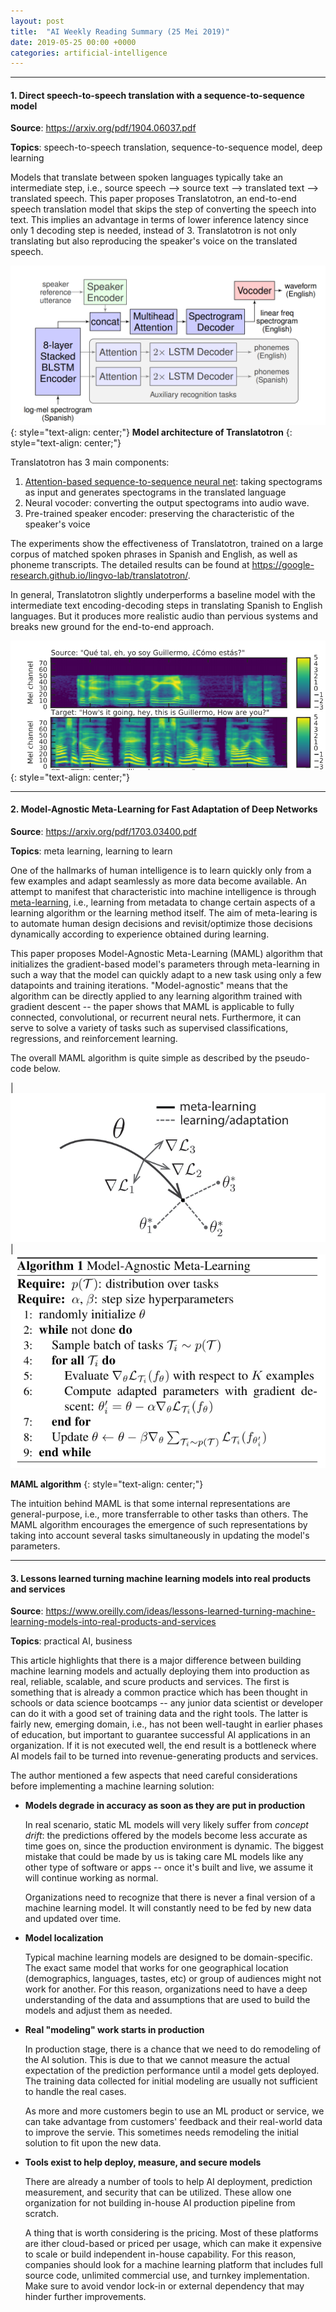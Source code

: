 ```yaml
---
layout: post
title:  "AI Weekly Reading Summary (25 Mei 2019)"
date: 2019-05-25 00:00 +0000
categories: artificial-intelligence
---
```


---
#### __1. Direct speech-to-speech translation with a sequence-to-sequence model__


__Source__: https://arxiv.org/pdf/1904.06037.pdf

__Topics__: speech-to-speech translation, sequence-to-sequence model, deep learning

Models that translate between spoken languages typically take an intermediate step, i.e., source speech --> source text --> translated text --> translated speech.
This paper proposes Translatotron, an end-to-end speech translation model that skips the step of converting the speech into text.
This implies an advantage in terms of lower inference latency since only 1 decoding step is needed, instead of 3.
Translatotron is not only translating but also reproducing the speaker's voice on the translated speech.

![Model architecture of Translatotron](/assets/translatotron.png)
{: style="text-align: center;"}
**Model architecture of Translatotron**
{: style="text-align: center;"}

Translatotron has 3 main components: 
1. [Attention-based sequence-to-sequence neural net](https://arxiv.org/pdf/1409.0473.pdf): taking spectograms as input and generates spectograms in the translated language
2. Neural vocoder: converting the output spectograms into audio wave.
3. Pre-trained speaker encoder: preserving the characteristic of the speaker's voice

The experiments show the effectiveness of Translatotron, trained on a large corpus of matched spoken phrases in Spanish and English, as well as phoneme transcripts.
The detailed results can be found at https://google-research.github.io/lingvo-lab/translatotron/. 

In general, Translatotron slightly underperforms a baseline model with the intermediate text encoding-decoding steps in translating Spanish to English languages.
But it produces more realistic audio than pervious systems and breaks new ground for the end-to-end approach.

![result example](/assets/translatotron2.png)
{: style="text-align: center;"}

---
#### __2. Model-Agnostic Meta-Learning for Fast Adaptation of Deep Networks__

__Source__: https://arxiv.org/pdf/1703.03400.pdf

__Topics__: meta learning, learning to learn

One of the hallmarks of human intelligence is to learn quickly only from a few examples and adapt seamlessly as more data become available.
An attempt to manifest that characteristic into machine intelligence is through [meta-learning](https://doi.org/10.4249%2Fscholarpedia.4650), i.e., learning from metadata to change certain aspects of a learning algorithm or the learning method itself.
The aim of meta-learing is to automate human design decisions and revisit/optimize those decisions dynamically according to experience obtained during learning.

This paper proposes Model-Agnostic Meta-Learning (MAML) algorithm that initializes the gradient-based model's parameters through meta-learning in such a way that the model can quickly adapt to a new task using only a few datapoints and training iterations.
"Model-agnostic" means that the algorithm can be directly applied to any learning algorithm trained with gradient descent -- the paper shows
that MAML is applicable to fully connected, convolutional, or recurrent neural nets.
Furthermore, it can serve to solve a variety of tasks such as supervised classifications, regressions, and reinforcement learning.


The overall MAML algorithm is quite simple as described by the pseudo-code below.

| <img src="/assets/maml_intuition.png" alt="maml algorithm"/> | <img src="/assets/maml_alg.png" alt="maml algorithm"/> 

**MAML algorithm**
{: style="text-align: center;"}

The intuition behind MAML is that some internal representations are general-purpose, i.e., more transferrable to other tasks than others.
The MAML algorithm encourages the emergence of such representations by taking into account several tasks simultaneously in updating the model's parameters.


---
#### __3. Lessons learned turning machine learning models into real products and services__
__Source__: https://www.oreilly.com/ideas/lessons-learned-turning-machine-learning-models-into-real-products-and-services

__Topics__: practical AI, business

This article highlights that there is a major difference between building machine learning models and actually deploying them into production as real, reliable, scalable, and scure products and services.
The first is something that is already a common practice which has been thought in schools or data science bootcamps -- any junior data scientist or developer can do it with a good set of training data and the right tools.
The latter is fairly new, emerging domain, i.e., has not been well-taught in earlier phases of education, but important to guarantee successful AI applications in an organization.
If it is not executed well, the end result is a bottleneck where AI models fail to be turned into revenue-generating products and services.

The author mentioned a few aspects that need careful considerations before implementing a machine learning solution:

* __Models degrade in accuracy as soon as they are put in production__

	In real scenario, static ML models will very likely suffer from *concept drift*: the predictions offered by the models become less accurate as time goes on, since the production environment is dynamic.
The biggest mistake that could be made by us is taking care ML models like any other type of software or apps -- once it's built and live, we assume it will continue working as normal.

	Organizations need to recognize that there is never a final version of a machine learning model. 
It will constantly need to be fed by new data and updated over time.

* __Model localization__

	Typical machine learning models are designed to be domain-specific.
The exact same model that works for one geographical location (demographics, languages, tastes, etc) or group of audiences might not work for another.
For this reason, organizations need to have a deep understanding of the data and assumptions that are used to build the models and adjust them as needed.

* __Real "modeling" work starts in production__

	In production stage, there is a chance that we need to do remodeling of the AI solution.
	This is due to that we cannot measure the actual expectation of the prediction performance until a model gets deployed.
	The training data collected for initial modeling are usually not sufficient to handle the real cases.

	As more and more customers begin to use an ML product or service, we can take advantage from customers' feedback and their real-world data to improve the servie. This sometimes needs remodeling the initial solution to fit upon the new data.


* __Tools exist to help deploy, measure, and secure models__
	
	There are already a number of tools to help AI deployment, prediction measurement, and security that can be utilized.
	These allow one organization for not building in-house AI production pipeline from scratch.

	A thing that is worth considering is the pricing. 
	Most of these platforms are ither cloud-based or priced per usage, which can make it expensive to scale or build independent in-house capability.
	For this reason, companies should look for a machine learning platform that includes full source code, unlimited commercial use, and turnkey implementation. 
	Make sure to avoid vendor lock-in or external dependency that may hinder further improvements.










